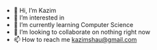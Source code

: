 - 👋 Hi, I’m Kazim
- 👀 I’m interested in 
- 🧠 I’m currently learning Computer Science
- 💞️ I’m looking to collaborate on nothing right now
- 📫 How to reach me kazimshau@gmail.com

<!---
6Kazim9/6Kazim9 is a ✨ special ✨ repository because its `README.md` (this file) appears on your GitHub profile.
You can click the Preview link to take a look at your changes.
--->
